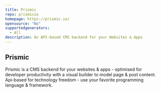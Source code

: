 ```yaml
---
title: Prismic
repo: prismicio
homepage: https://prismic.io/
opensource: "No"
supportedgenerators:
  - All
description: An API-based CMS backend for your Websites & Apps
---
```

## Prismic

Prismic is a CMS backend for your websites & apps - optimised for developer productivity with a visual builder to model page & post content. Api-based for technology freedom - use your favorite programming language & framework.
